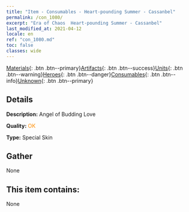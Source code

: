 ```yaml
---
title: "Item - Consumables - Heart-pounding Summer - Cassanbel"
permalink: /con_1080/
excerpt: "Era of Chaos  Heart-pounding Summer - Cassanbel"
last_modified_at: 2021-04-12
locale: en
ref: "con_1080.md"
toc: false
classes: wide
---
```

 [Materials](/){: .btn .btn--primary}[Artifacts](/Artifacts/){: .btn .btn--success}[Units](/Units/){: .btn .btn--warning}[Heroes](/Heroes/){: .btn .btn--danger}[Consumables](/Consumables/){: .btn .btn--info}[Unknown](/Unknown/){: .btn .btn--primary}

## Details
 **Description:** Angel of Budding Love

 **Quality:** <span style="color: #FF8C00">OK</span>

 **Type:** Special Skin

## Gather

  None

## This item contains:

  None

